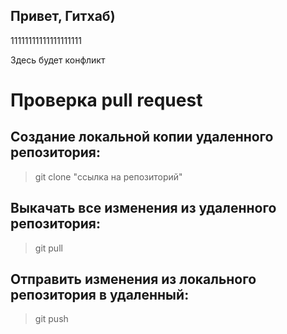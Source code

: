 ## Привет, Гитхаб)

11111111111111111111

Здесь будет конфликт

# **Проверка pull request**

## Создание локальной копии удаленного репозитория:

> git clone "ссылка на репозиторий"

## Выкачать все изменения из удаленного репозитория:

> git pull

## Отправить изменения из локального репозитория в удаленный:

> git push